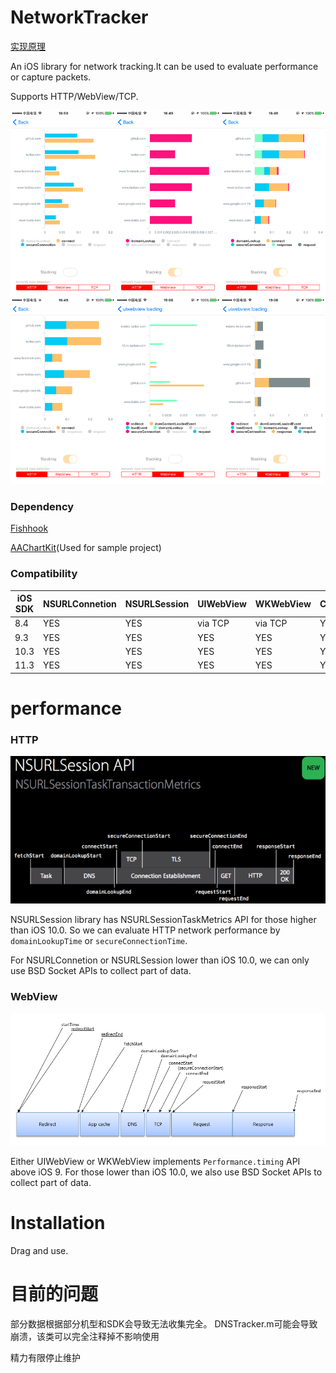 # NetworkTracker

[实现原理](https://www.jianshu.com/p/1c34147030d1)

An iOS library for network tracking.It can be used to evaluate performance or capture packets.

Supports HTTP/WebView/TCP.

![](/assets/Group.png)

### Dependency

[Fishhook](https://github.com/facebook/fishhook)

[AAChartKit](https://github.com/AAChartModel/AAChartKit)(Used for sample project)

### Compatibility

|iOS SDK|NSURLConnetion|NSURLSession|UIWebView|WKWebView|CocoaAyncSocket
|-| - | -| - | -| - |
|8.4| YES | YES  | via TCP | via TCP | YES |
|9.3| YES | YES | YES| YES|YES|
|10.3| YES | YES| YES| YES|YES|
|11.3| YES |YES| YES| YES|YES|

# performance

### HTTP

![](/assets/urlsession.png)

NSURLSession library has NSURLSessionTaskMetrics API for those higher than iOS 10.0.
So we can evaluate HTTP network performance by ```domainLookupTime``` or ```secureConnectionTime```.

For NSURLConnetion or NSURLSession lower than iOS 10.0, we can only use BSD Socket APIs to collect part of data.

### WebView

![](/assets/webview.png)

Either UIWebView or WKWebView implements ```Performance.timing``` API above iOS 9.
For those lower than iOS 10.0, we also use BSD Socket APIs to collect part of data.


# Installation

Drag and use.


# 目前的问题

部分数据根据部分机型和SDK会导致无法收集完全。
DNSTracker.m可能会导致崩溃，该类可以完全注释掉不影响使用

精力有限停止维护
